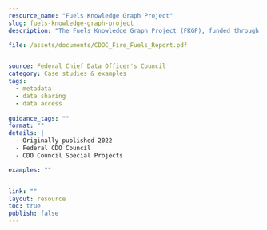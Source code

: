 ```yaml
---
resource_name: "Fuels Knowledge Graph Project"
slug: fuels-knowledge-graph-project
description: "The Fuels Knowledge Graph Project (FKGP), funded through the Federal Chief Data Officers (CDO) Council, explored the use of knowledge graphs to achieve more consistent and reliable fuel management performance measures. The team hypothesized that better performance measures and an interoperable semantic framework could enhance the ability to understand wildfires and, ultimately, improve outcomes. To develop a more systematic and robust characterization of program outcomes, the FKGP team compiled, reviewed, and analyzed multiple agency glossaries and data sources. The team examined the relationships between them, while documenting the data management necessary for a successful fuels management program."

file: /assets/documents/CDOC_Fire_Fuels_Report.pdf


source: Federal Chief Data Officer's Council
category: Case studies & examples
tags:
  - metadata
  - data sharing
  - data access
 
guidance_tags: ""
format: ""
details: |
  - Originally published 2022
  - Federal CDO Council
  - CDO Council Special Projects

examples: ""


link: ""
layout: resource
toc: true
publish: false
---
```

